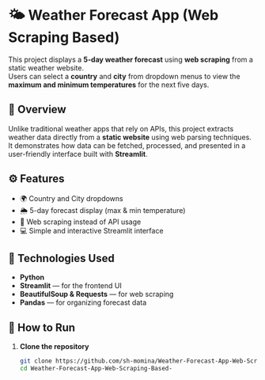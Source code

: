 # 🌤 Weather Forecast App (Web Scraping Based)

This project displays a **5-day weather forecast** using **web scraping** from a static weather website.  
Users can select a **country** and **city** from dropdown menus to view the **maximum and minimum temperatures** for the next five days.

## 📘 Overview
Unlike traditional weather apps that rely on APIs, this project extracts weather data directly from a **static website** using web parsing techniques.  
It demonstrates how data can be fetched, processed, and presented in a user-friendly interface built with **Streamlit**.

## ⚙️ Features
- 🌍 Country and City dropdowns  
- 🌦 5-day forecast display (max & min temperature)  
- 🧠 Web scraping instead of API usage  
- 💻 Simple and interactive Streamlit interface  

## 🧩 Technologies Used
- **Python**  
- **Streamlit** — for the frontend UI  
- **BeautifulSoup & Requests** — for web scraping  
- **Pandas** — for organizing forecast data  

## 🚀 How to Run

1. **Clone the repository**
   ```bash
   git clone https://github.com/sh-momina/Weather-Forecast-App-Web-Scraping-Based-.git
   cd Weather-Forecast-App-Web-Scraping-Based-
